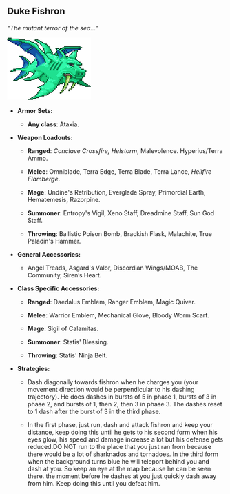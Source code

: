 ## Duke Fishron

*"The mutant terror of the sea…"*

![image alt text](../public/BMbpD6rCZ1qoniF20u7H2A_img_57.png)

* **Armor Sets:**

    * **Any class**: Ataxia.

* **Weapon Loadouts:**

    * **Ranged**: *Conclave Crossfire, Helstorm*, Malevolence. Hyperius/Terra Ammo.

    * **Melee**: Omniblade, Terra Edge, Terra Blade, Terra Lance, *Hellfire Flamberge*.

    * **Mage**: Undine's Retribution, Everglade Spray, Primordial Earth, Hematemesis, Razorpine.

    * **Summoner**: Entropy's Vigil, Xeno Staff, Dreadmine Staff, Sun God Staff.

    * **Throwing**: Ballistic Poison Bomb, Brackish Flask, Malachite, True Paladin's Hammer.

* **General Accessories:**

    * Angel Treads, Asgard's Valor, Discordian Wings/MOAB, The Community, Siren’s Heart.

* **Class Specific Accessories:**

    * **Ranged**: Daedalus Emblem, Ranger Emblem, Magic Quiver.

    * **Melee**: Warrior Emblem, Mechanical Glove, Bloody Worm Scarf.

    * **Mage**: Sigil of Calamitas.

    * **Summoner**: Statis' Blessing.

    * **Throwing**: Statis' Ninja Belt.

* **Strategies:**

    * Dash diagonally towards fishron when he charges you (your movement direction would be perpendicular to his dashing trajectory). He does dashes in bursts of 5 in phase 1, bursts of 3 in phase 2, and bursts of 1, then 2, then 3 in phase 3. The dashes reset to 1 dash after the burst of 3 in the third phase.

    * In the first phase, just run, dash and attack fishron and keep your distance, keep doing this until he gets to his second form when his eyes glow, his speed and damage increase a lot but his defense gets reduced.DO NOT run to the place that you just ran from because there would be a lot of sharknados and tornadoes. In the third form when the background turns blue he will teleport behind you and dash at you. So keep an eye at the map because he can be seen there. the moment before he dashes at you just quickly dash away from him. Keep doing this until you defeat him.

<div align="center"<iframe width="620" height="315" src="https://www.youtube.com/embed/Gb4RutEib4A" frameborder="0" allowfullscreen></iframe></div>
